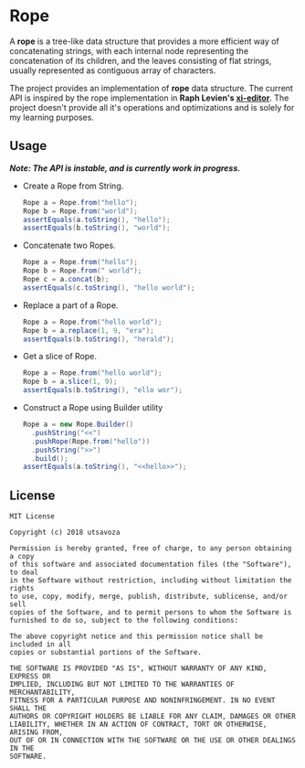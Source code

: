 Rope
====
A **rope** is a tree-like data structure that provides a more efficient way of concatenating strings, 
with each internal node representing the concatenation of its children, and the leaves consisting of
flat strings, usually represented as contiguous array of characters.  

The project provides an implementation of **rope** data structure. The current API is inspired by
the rope implementation in **Raph Levien's [xi-editor](https://github.com/google/xi-editor)**. 
The project doesn't provide all it's operations and optimizations and is solely for my learning purposes.

Usage
-----

___Note: The API is instable, and is currently work in progress.___

- Create a Rope from String.
  ```java
  Rope a = Rope.from("hello");
  Rope b = Rope.from("world");
  assertEquals(a.toString(), "hello");
  assertEquals(b.toString(), "world");
  ```

- Concatenate two Ropes.
  ```java
  Rope a = Rope.from("hello");
  Rope b = Rope.from(" world");
  Rope c = a.concat(b);
  assertEquals(c.toString(), "hello world");
  ```

- Replace a part of a Rope.
  ```java
  Rope a = Rope.from("hello world");
  Rope b = a.replace(1, 9, "era");
  assertEquals(b.toString(), "herald");
  ```

- Get a slice of Rope.
  ```java
  Rope a = Rope.from("hello world");
  Rope b = a.slice(1, 9);
  assertEquals(b.toString(), "ello wor");
  ```
  
- Construct a Rope using Builder utility
  ```java
  Rope a = new Rope.Builder()
    .pushString("<<")
    .pushRope(Rope.from("hello"))
    .pushString(">>")
    .build();
  assertEquals(a.toString(), "<<hello>>");
  ```
  
License
-------

    MIT License
    
    Copyright (c) 2018 utsavoza
    
    Permission is hereby granted, free of charge, to any person obtaining a copy
    of this software and associated documentation files (the "Software"), to deal
    in the Software without restriction, including without limitation the rights
    to use, copy, modify, merge, publish, distribute, sublicense, and/or sell
    copies of the Software, and to permit persons to whom the Software is
    furnished to do so, subject to the following conditions:
    
    The above copyright notice and this permission notice shall be included in all
    copies or substantial portions of the Software.
    
    THE SOFTWARE IS PROVIDED "AS IS", WITHOUT WARRANTY OF ANY KIND, EXPRESS OR
    IMPLIED, INCLUDING BUT NOT LIMITED TO THE WARRANTIES OF MERCHANTABILITY,
    FITNESS FOR A PARTICULAR PURPOSE AND NONINFRINGEMENT. IN NO EVENT SHALL THE
    AUTHORS OR COPYRIGHT HOLDERS BE LIABLE FOR ANY CLAIM, DAMAGES OR OTHER
    LIABILITY, WHETHER IN AN ACTION OF CONTRACT, TORT OR OTHERWISE, ARISING FROM,
    OUT OF OR IN CONNECTION WITH THE SOFTWARE OR THE USE OR OTHER DEALINGS IN THE
    SOFTWARE.
